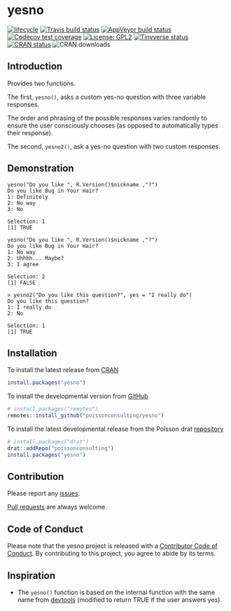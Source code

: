 
<!-- README.md is generated from README.Rmd. Please edit that file -->

# yesno

<!-- badges: start -->

[![lifecycle](https://img.shields.io/badge/lifecycle-stable-brightgreen.svg)](https://www.tidyverse.org/lifecycle/#stable)
[![Travis build
status](https://travis-ci.com/poissonconsulting/yesno.svg?branch=master)](https://travis-ci.com/poissonconsulting/yesno)
[![AppVeyor build
status](https://ci.appveyor.com/api/projects/status/github/poissonconsulting/yesno?branch=master&svg=true)](https://ci.appveyor.com/project/poissonconsulting/yesno)
[![Codecov test
coverage](https://codecov.io/gh/poissonconsulting/yesno/branch/master/graph/badge.svg)](https://codecov.io/gh/poissonconsulting/yesno?branch=master)
[![License:
GPL2](https://img.shields.io/badge/License-GPL2-blue.svg)](https://www.gnu.org/licenses/old-licenses/gpl-2.0.en.html)
[![Tinyverse
status](https://tinyverse.netlify.com/badge/yesno)](https://CRAN.R-project.org/package=yesno)
[![CRAN
status](https://www.r-pkg.org/badges/version/yesno)](https://cran.r-project.org/package=yesno)
![CRAN downloads](https://cranlogs.r-pkg.org/badges/yesno)
<!-- badges: end -->

## Introduction

Provides two functions.

The first, `yesno()`, asks a custom yes-no question with three variable
responses.

The order and phrasing of the possible responses varies randomly to
ensure the user consciously chooses (as opposed to automatically types
their response).

The second, `yesno2()`, ask a yes-no question with two custom responses.

## Demonstration

    yesno("Do you like ", R.Version()$nickname ,"?")
    Do you like Bug in Your Hair?
    1: Definitely
    2: No way
    3: No
    
    Selection: 1
    [1] TRUE
    
    yesno("Do you like ", R.Version()$nickname ,"?")
    Do you like Bug in Your Hair?
    1: No way
    2: Uhhhh... Maybe?
    3: I agree
    
    Selection: 2
    [1] FALSE
    
    > yesno2("Do you like this question?", yes = "I really do")
    Do you like this question?
    1: I really do
    2: No
    
    Selection: 1
    [1] TRUE

## Installation

To install the latest release from [CRAN](https://cran.r-project.org)

``` r
install.packages("yesno")
```

To install the developmental version from
[GitHub](https://github.com/poissonconsulting/yesno)

``` r
# install.packages("remotes")
remotes::install_github("poissonconsulting/yesno")
```

To install the latest developmental release from the Poisson drat
[repository](https://github.com/poissonconsulting/drat)

``` r
# install.packages("drat")
drat::addRepo("poissonconsulting")
install.packages("yesno")
```

## Contribution

Please report any
[issues](https://github.com/poissonconsulting/yesno/issues).

[Pull requests](https://github.com/poissonconsulting/yesno/pulls) are
always welcome.

## Code of Conduct

Please note that the yesno project is released with a [Contributor Code
of
Conduct](https://www.contributor-covenant.org/version/1/0/0/code-of-conduct/).
By contributing to this project, you agree to abide by its terms.

## Inspiration

  - The `yesno()` function is based on the internal function with the
    same name from [devtools](https://github.com/hadley/devtools)
    (modified to return TRUE if the user answers yes).
